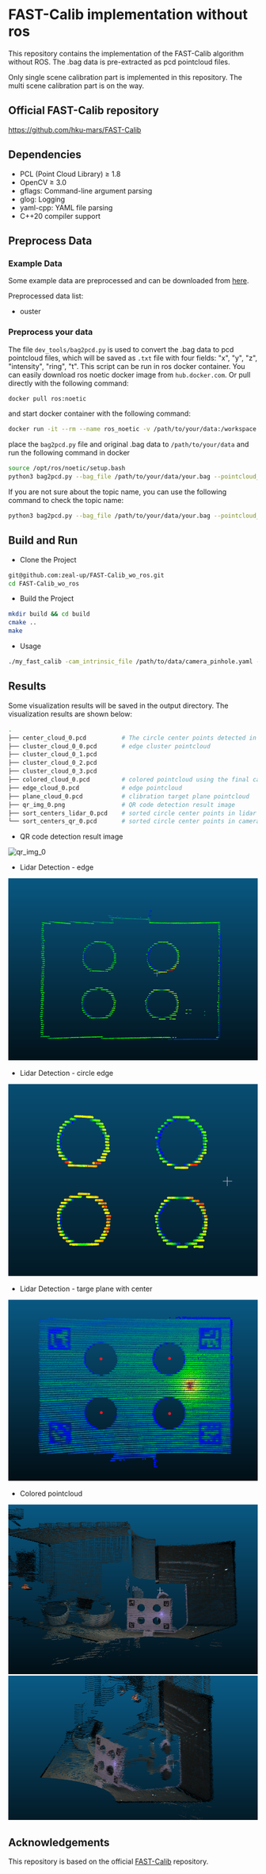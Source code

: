 # FAST-Calib implementation without ros

This repository contains the implementation of the FAST-Calib algorithm without ROS.
The .bag data is pre-extracted as pcd pointcloud files.

Only single scene calibration part is implemented in this repository.
The multi scene calibration part is on the way.

## Official FAST-Calib repository

https://github.com/hku-mars/FAST-Calib

## Dependencies

- PCL (Point Cloud Library) ≥ 1.8
- OpenCV ≥ 3.0
- gflags: Command-line argument parsing
- glog: Logging
- yaml-cpp: YAML file parsing
- C++20 compiler support

## Preprocess Data

### Example Data

Some example data are preprocessed and can be downloaded from [here](https://1drv.ms/f/c/80b61a311192ede4/EmYjTCC-oU9OochtgXNeGEMBwUddOVwMvwWZp2L7-dGnmQ?e=Oh6Gsy).

Preprocessed data list:

- ouster

### Preprocess your data

The file `dev_tools/bag2pcd.py` is used to convert the .bag data to pcd pointcloud files, which will be saved as `.txt` file with four fields: "x", "y", "z", "intensity", "ring", "t".
This script can be run in ros docker container. You can easily download ros noetic docker image from `hub.docker.com`. Or pull directly with the following command:

```bash
docker pull ros:noetic
```

and start docker container with the following command:

```bash
docker run -it --rm --name ros_noetic -v /path/to/your/data:/workspace ros:noetic
```

place the `bag2pcd.py` file and original .bag data to `/path/to/your/data` and run the following command in docker

```bash
source /opt/ros/noetic/setup.bash
python3 bag2pcd.py --bag_file /path/to/your/data/your.bag --pointcloud_topic /ouster/points --output_dir /path/to/your/data/output
```

If you are not sure about the topic name, you can use the following command to check the topic name:

```bash
python3 bag2pcd.py --bag_file /path/to/your/data/your.bag --pointcloud_topic ""
```


## Build and Run

- Clone the Project
  
```bash
git@github.com:zeal-up/FAST-Calib_wo_ros.git
cd FAST-Calib_wo_ros
```

- Build the Project

```bash
mkdir build && cd build
cmake ..
make
```

- Usage

```bash
./my_fast_calib -cam_intrinsic_file /path/to/data/camera_pinhole.yaml --data_dir /path/to/data --output_dir /path/to/output
```

## Results

Some visualization results will be saved in the output directory.
The visualization results are shown below:

```bash
.
├── center_cloud_0.pcd          # The circle center points detected in lidar pointcloud
├── cluster_cloud_0_0.pcd       # edge cluster pointcloud
├── cluster_cloud_0_1.pcd
├── cluster_cloud_0_2.pcd
├── cluster_cloud_0_3.pcd
├── colored_cloud_0.pcd         # colored pointcloud using the final calibration transformation
├── edge_cloud_0.pcd            # edge pointcloud
├── plane_cloud_0.pcd           # clibration target plane pointcloud
├── qr_img_0.png                # QR code detection result image
├── sort_centers_lidar_0.pcd    # sorted circle center points in lidar coordinate
└── sort_centers_qr_0.pcd       # sorted circle center points in camera coordinate
```

- QR code detection result image

![qr_img_0](./docs/imgs/qr_img_0.png)

- Lidar Detection - edge
  
![edge_cloud](./docs/imgs/pcd_edge.png)

- Lidar Detection - circle edge

![pcd_circle_edge](./docs/imgs/pcd_circle_edge.png)

- Lidar Detection - targe plane with center
  
![pcd_plane](./docs//imgs/pcd_plane_w_centers.png)

- Colored pointcloud

![colored_cloud_1](./docs/imgs/colored_pcd_01.png)
![colored_cloud_2](./docs/imgs/colored_pcd_02.png)

## Acknowledgements

This repository is based on the official [FAST-Calib](https://github.com/hku-mars/FAST-Calib) repository.